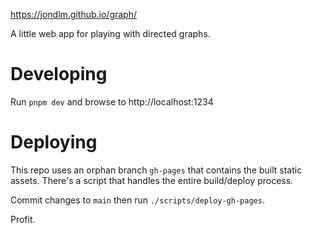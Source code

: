 https://jondlm.github.io/graph/

A little web app for playing with directed graphs.

# Developing

Run `pnpm dev` and browse to http://localhost:1234

# Deploying

This repo uses an orphan branch `gh-pages` that contains the built static
assets. There's a script that handles the entire build/deploy process.

Commit changes to `main` then run `./scripts/deploy-gh-pages`.

Profit.
